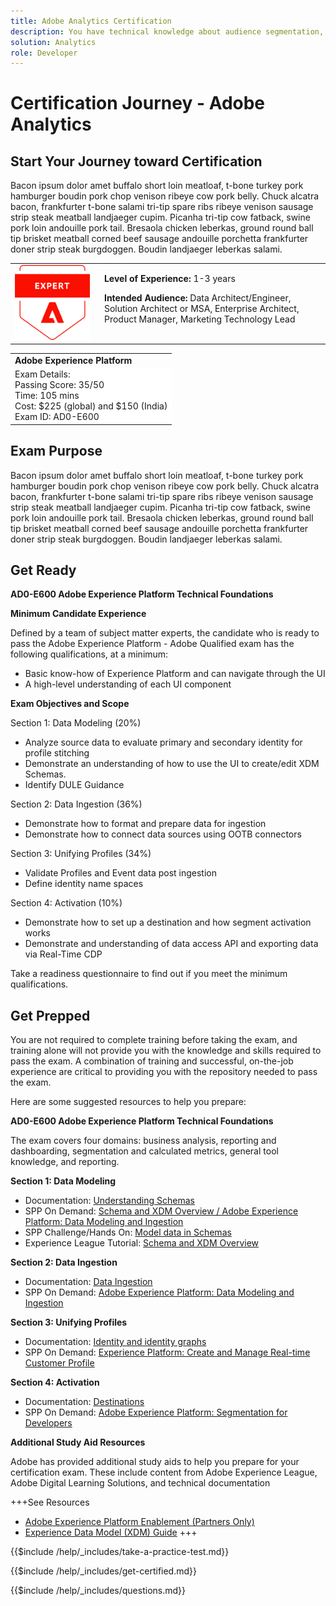 ```yaml
---
title: Adobe Analytics Certification
description: You have technical knowledge about audience segmentation, destination exports, and activation on real time basis for unified profiles that adhere to data and privacy regulations, customer data platforms (CDP) and knowledge of Adobe Experience Platform.
solution: Analytics
role: Developer
---
```

# Certification Journey - Adobe Analytics

## Start Your Journey toward Certification

Bacon ipsum dolor amet buffalo short loin meatloaf, t-bone turkey pork hamburger boudin pork chop venison ribeye cow pork belly. Chuck alcatra bacon, frankfurter t-bone salami tri-tip spare ribs ribeye venison sausage strip steak meatball landjaeger cupim. Picanha tri-tip cow fatback, swine pork loin andouille pork tail. Bresaola chicken leberkas, ground round ball tip brisket meatball corned beef sausage andouille porchetta frankfurter doner strip steak burgdoggen. Boudin landjaeger leberkas salami.

<table>
<tr  style="border: 0">
<td style="width: 160px;text-align: left">

<!--- TO CHANGE BADGE : change "expert-badge.png" to "master-badge.png" or "professional-badge.png --->

  <img alt="Certification Badge" style="width: 120px" src="/help/certifications/assets/expert-badge.png" />
</td>
<td style="width: 400px;">
  <strong>Level of Experience: </strong> 1-3 years

  <strong>Intended Audience:</strong>
  Data Architect/Engineer, Solution Architect or MSA, 
  Enterprise Architect, Product Manager, Marketing Technology Lead
</tr>
</table>

<table>
 <tr  style="border: 0;">
    <td> <strong>Adobe Experience Platform</strong> </td>
 </tr>

 <tr style="border: 0;background-color: white;">
    <td>
    Exam Details:<br>
    Passing Score: 35/50<br>
    Time: 105 mins<br>
    Cost: $225 (global) and $150 (India)<br>
    Exam ID: AD0-E600
    </td>
 </tr>

</table>

## Exam Purpose

Bacon ipsum dolor amet buffalo short loin meatloaf, t-bone turkey pork hamburger boudin pork chop venison ribeye cow pork belly. Chuck alcatra bacon, frankfurter t-bone salami tri-tip spare ribs ribeye venison sausage strip steak meatball landjaeger cupim. Picanha tri-tip cow fatback, swine pork loin andouille pork tail. Bresaola chicken leberkas, ground round ball tip brisket meatball corned beef sausage andouille porchetta frankfurter doner strip steak burgdoggen. Boudin landjaeger leberkas salami.

## Get Ready

**AD0-E600 Adobe Experience Platform Technical Foundations**

**Minimum Candidate Experience**

Defined by a team of subject matter experts, the candidate who is ready to pass the Adobe Experience Platform - Adobe Qualified exam has the following qualifications, at a minimum:

* Basic know-how of Experience Platform and can navigate through the UI
* A high-level understanding of each UI component

**Exam Objectives and Scope**

Section 1: Data Modeling (20%)
* Analyze source data to evaluate primary and secondary identity for profile stitching
* Demonstrate an understanding of how to use the UI to create/edit XDM Schemas.
* Identify DULE Guidance

Section 2: Data Ingestion (36%)
* Demonstrate how to format and prepare data for ingestion
* Demonstrate how to connect data sources using OOTB connectors

Section 3: Unifying Profiles (34%)
* Validate Profiles and Event data post ingestion
* Define identity name spaces

Section 4: Activation (10%)
* Demonstrate how to set up a destination and how segment activation works
* Demonstrate and understanding of data access API and exporting data via Real-Time CDP

Take a readiness questionnaire to find out if you meet the minimum qualifications.

## Get Prepped

You are not required to complete training before taking the exam, and training alone will not provide you with the knowledge and skills required to pass the exam. A combination of training and successful, on-the-job experience are critical to providing you with the repository needed to pass the exam.

Here are some suggested resources to help you prepare:

**AD0-E600 Adobe Experience Platform Technical Foundations**

The exam covers four domains: business analysis, reporting and dashboarding, segmentation and calculated metrics, general tool knowledge, and reporting.

**Section 1: Data Modeling**

* Documentation: [Understanding Schemas](https://experienceleague.adobe.com/docs/experience-platform/xdm/schema/composition.html)
* SPP On Demand: [Schema and XDM Overview / Adobe Experience Platform: Data Modeling and Ingestion](https://video.tv.adobe.com/v/27105)
* SPP Challenge/Hands On: [Model data in Schemas](https://experienceleague.adobe.com/docs/platform-learn/getting-started-for-data-architects-and-data-engineers/model-data-in-schemas.html)
* Experience League Tutorial: [Schema and XDM Overview](https://experienceleague.adobe.com/docs/platform-learn/tutorials/schemas/schemas-and-experience-data-model.html)

**Section 2: Data Ingestion**

* Documentation: [Data Ingestion](https://experienceleague.adobe.com/docs/experience-platform/ingestion/home.html?lang=en)
* SPP On Demand: [Adobe Experience Platform: Data Modeling and Ingestion](https://solutionpartners.adobe.com/training/learning_program/learningProgram83768.html)

**Section 3: Unifying Profiles**

* Documentation: [Identity and identity graphs](https://experienceleague.adobe.com/docs/platform-learn/tutorials/identities/understanding-identity-and-identity-graphs.html?lang=en)
* SPP On Demand: [Experience Platform: Create and Manage Real-time Customer Profile](https://cpcontents.adobe.com/public/newlearner/newlearner_de10804e.html?accountId=32503#/course/1175314/overview?cert_id=undefined&lp_id=undefined)


**Section 4: Activation**

* Documentation: [Destinations](https://experienceleague.adobe.com/docs/experience-platform/destinations/home.html?lang=en)
* SPP On Demand: [Adobe Experience Platform: Segmentation for Developers](https://solutionpartners.adobe.com/training/learning_program/learningProgram83769.html)

**Additional Study Aid Resources**

Adobe has provided additional study aids to help you prepare for your certification exam. These include content from Adobe Experience League, Adobe Digital Learning Solutions, and technical documentation

+++See Resources

* [Adobe Experience Platform Enablement (Partners Only)](https://solutionpartners.adobe.com/training/courses/course5250864.html)
* [Experience Data Model (XDM) Guide](https://experienceleague.adobe.com/docs/experience-platform/xdm/home.html?lang=en)
+++

{{$include /help/_includes/take-a-practice-test.md}}

{{$include /help/_includes/get-certified.md}}

{{$include /help/_includes/questions.md}}

